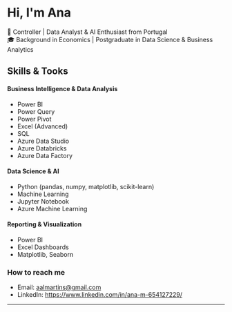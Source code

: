 # Hi, I'm Ana

🎯 Controller | Data Analyst & AI Enthusiast from Portugal  
🎓 Background in Economics | Postgraduate in Data Science & Business Analytics

##  Skills & Tooks

#### Business Intelligence & Data Analysis
- Power BI  
- Power Query  
- Power Pivot  
- Excel (Advanced)
- SQL 
- Azure Data Studio  
- Azure Databricks
- Azure Data Factory  

#### Data Science & AI
- Python (pandas, numpy, matplotlib, scikit-learn)
- Machine Learning
- Jupyter Notebook
- Azure Machine Learning

#### Reporting & Visualization
- Power BI  
- Excel Dashboards  
- Matplotlib, Seaborn  


### How to reach me
- Email: aalmartins@gmail.com 
- LinkedIn: https://www.linkedin.com/in/ana-m-654127229/

---

